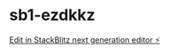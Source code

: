 # sb1-ezdkkz

[Edit in StackBlitz next generation editor ⚡️](https://stackblitz.com/~/github.com/bosy232/sb1-ezdkkz)